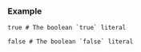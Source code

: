 ### Example

```tremor
true # The boolean `true` literal
```

```tremor
false # The boolean `false` literal
```

